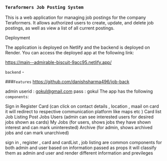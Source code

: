 ### `Teraformers Job Posting System`

This is a web application for managing job postings for the company Teraformers. It allows authorized users to create, update, and delete job postings, as well as view a list of all current postings.

Deployment

The application is deployed on Netlify and the backend is deployed on Render. You can access the deployed app at the following link:

https://main--admirable-biscuit-9acc95.netlify.app/

`backend` - 

###`Features` https://github.com/danishsharma496/job-back


admin 
userid : gokul@gmail.com
pass  : gokul
The app has the following `components`:

Sign in
Register
Card (can click on contact details , location , maail on card it will redirect to respective communication platform like maps etc )
Card list
Job Listing
Post Jobs
Users (admin can see interested users for desired jobs shown as cards) 
My Jobs (for users, shows jobs they have shown interest and can mark uninterested)
Archive (for admin, shows archived jobs and can mark unarchived)


sign in , register  , card and cardList  , job listing are common components for both admin and user 
based on information passed as props it will classify them as admin and user and render different information and previleges 
 
